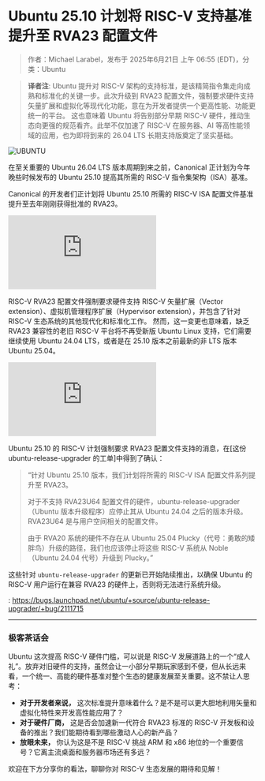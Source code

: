 # Ubuntu 25.10 计划将 RISC-V 支持基准提升至 RVA23 配置文件

> 作者：Michael Larabel，发布于 2025年6月21日 上午 06:55 (EDT)，分类：Ubuntu

> **译者注**: Ubuntu 提升对 RISC-V 架构的支持标准，是该精简指令集走向成熟和标准化的关键一步。此次升级到 RVA23 配置文件，强制要求硬件支持矢量扩展和虚拟化等现代化功能，意在为开发者提供一个更高性能、功能更统一的平台。 这也意味着 Ubuntu 将告别部分早期 RISC-V 硬件，推动生态向更强的规范看齐。此举不仅加速了 RISC-V 在服务器、AI 等高性能领域的应用，也为即将到来的 26.04 LTS 长期支持版奠定了坚实基础。


![UBUNTU][fig1]

在至关重要的 Ubuntu 26.04 LTS 版本周期到来之前，Canonical 正计划为今年晚些时候发布的 Ubuntu 25.10 提高其所需的 RISC-V 指令集架构（ISA）基准。

Canonical 的开发者们正计划将 Ubuntu 25.10 所需的 RISC-V ISA 配置文件基准提升至去年刚刚获得批准的 RVA23。

![RISC-V cpuinfo][fig2]

RISC-V RVA23 配置文件强制要求硬件支持 RISC-V 矢量扩展（Vector extension）、虚拟机管理程序扩展（Hypervisor extension），并包含了针对 RISC-V 生态系统的其他现代化和标准化工作。 然而，这一变更也意味着，缺乏 RVA23 兼容性的老旧 RISC-V 平台将不再受新版 Ubuntu Linux 支持，它们需要继续使用 Ubuntu 24.04 LTS，或者是在 25.10 版本之前最新的非 LTS 版本 Ubuntu 25.04。

![Ubuntu RVA23 requirement][fig3]

Ubuntu 25.10 的 RISC-V 计划强制要求 RVA23 配置文件支持的消息，在[这份 ubuntu-release-upgrader 的工单]中得到了确认：

> “针对 Ubuntu 25.10 版本，我们计划将所需的 RISC-V ISA 配置文件系列提升至 RVA23。
>
> 对于不支持 RVA23U64 配置文件的硬件，ubuntu-release-upgrader（Ubuntu 版本升级程序）应停止其从 Ubuntu 24.04 之后的版本升级。RVA23U64 是与用户空间相关的配置文件。
>
> 由于 RVA20 系统的硬件不存在从 Ubuntu 25.04 Plucky（代号：勇敢的矮胖鸟）升级的路径，我们也应该停止将这些 RISC-V 系统从 Noble（Ubuntu 24.04 代号）升级到 Plucky。”

这些针对 `ubuntu-release-upgrader` 的更新已开始陆续推出，以确保 Ubuntu 的 RISC-V 用户运行在兼容 RVA23 的硬件上，否则将无法进行系统升级。

[fig1]: https://www.phoronix.com/assets/categories/ubuntu.webp
[fig2]: https://www.phoronix.net/image.php?id=2025&image=riscv_cpuinfo
[fig3]: https://www.phoronix.net/image.php?id=2025&image=ubuntu_rva23

: https://bugs.launchpad.net/ubuntu/+source/ubuntu-release-upgrader/+bug/2111715

---

### 极客茶话会

Ubuntu 这次提高 RISC-V 硬件门槛，可以说是 RISC-V 发展道路上的一个“成人礼”。放弃对旧硬件的支持，虽然会让一小部分早期玩家感到不便，但从长远来看，一个统一、高能的硬件基准对整个生态的健康发展至关重要。这不禁让人思考：

*   **对于开发者来说，** 这次标准提升意味着什么？是不是可以更大胆地利用矢量和虚拟化特性来开发高性能应用了？
*   **对于硬件厂商，** 这是否会加速新一代符合 RVA23 标准的 RISC-V 开发板和设备的推出？我们能期待看到哪些激动人心的新产品？
*   **放眼未来，** 你认为这是不是 RISC-V 挑战 ARM 和 x86 地位的一个重要信号？它离主流桌面和服务器市场还有多远？

欢迎在下方分享你的看法，聊聊你对 RISC-V 生态发展的期待和见解！